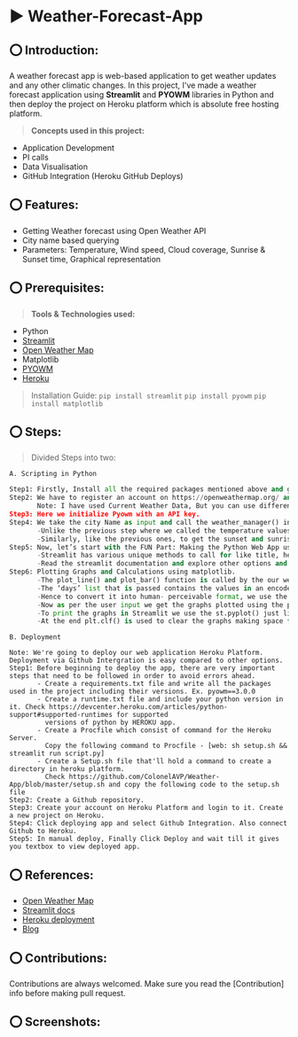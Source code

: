 # ▶️ Weather-Forecast-App
## ⭕ Introduction:
A weather forecast app is web-based application to get weather updates and any other climatic changes.
In this project, I've made a weather forecast application using **Streamlit**  and **PYOWM** libraries in Python and then deploy the project on Heroku platform which is absolute free hosting platform.

>**Concepts used in this project:**
* Application Development
* PI calls
* Data Visualisation
* GitHub Integration (Heroku GitHub Deploys)

## ⭕ Features:
* Getting Weather forecast using Open Weather API
* City name based querying
* Parameters: Temperature, Wind speed, Cloud coverage, Sunrise & Sunset time, Graphical representation

## ⭕ Prerequisites:
>**Tools & Technologies used:**
* Python 
* [Streamlit](https://streamlit.io/)
* [Open Weather Map](https://openweathermap.org/)
* Matplotlib
* [PYOWM]((https://pyowm.readthedocs.io/en/latest/))
* [Heroku](https://www.heroku.com/free)

>Installation Guide:
``
pip install streamlit
`` 
``
pip install pyowm
``
``
pip install matplotlib
``
## ⭕ Steps:
>Divided Steps into two:

``A. Scripting in Python``
```Python
Step1: Firstly, Install all the required packages mentioned above and go through the respective documentation.
Step2: We have to register an account on https://openweathermap.org/ and generate an API Key.
       Note: I have used Current Weather Data, But you can use different kinds of API's and upgrade your app.
Step3: Here we initialize Pyowm with an API key.
Step4: We take the city Name as input and call the weather_manager() instance to fetch the weather data for that place.
       -Unlike the previous step where we called the temperature values, now we call the clouds and the wind functions.
       -Similarly, like the previous ones, to get the sunset and sunrise time, we call the sunset_time(‘iso’) and sunrise_time(‘iso’) functions of the weather object.
Step5: Now, let’s start with the FUN Part: Making the Python Web App using streamlit.
       -Streamlit has various unique methods to call for like title, header, textbox, buttons etc.
       -Read the streamlit documentation and explore other options and try to make it more interactive.
Step6: Plotting Graphs and Calculations using matplotlib.
       -The plot_line() and plot_bar() function is called by the our weather_detail() function.
       -The ‘days’ list that is passed contains the values in an encoded representation which we won’t understand. 
       -Hence to convert it into human- perceivable format, we use the dates.date2num and the set_major_formatter() function.
       -Now as per the user input we get the graphs plotted using the plt.plot(for line graph) and plt.bar(for bar graph). 
       -To print the graphs in Streamlit we use the st.pyplot() just like our standard plt.show(). 
       -At the end plt.clf() is used to clear the graphs making space for the next graph to be printed.
```

``B. Deployment``
```
Note: We're going to deploy our web application Heroku Platform. Deployment via Github Intergration is easy compared to other options.
Step1: Before beginning to deploy the app, there are very important steps that need to be followed in order to avoid errors ahead.
       - Create a requirements.txt file and write all the packages used in the project including their versions. Ex. pyowm==3.0.0
       - Create a runtime.txt file and include your python version in it. Check https://devcenter.heroku.com/articles/python-support#supported-runtimes for supported
         versions of python by HEROKU app.
       - Create a Procfile which consist of command for the Heroku Server.
         Copy the following command to Procfile - [web: sh setup.sh && streamlit run script.py] 
       - Create a Setup.sh file that'll hold a command to create a directory in heroku platform.
         Check https://github.com/ColonelAVP/Weather-App/blob/master/setup.sh and copy the following code to the setup.sh file
Step2: Create a Github repository.
Step3: Create your account on Heroku Platform and login to it. Create a new project on Heroku.
Step4: Click deploying app and select Github Integration. Also connect Github to Heroku.
Step5: In manual deploy, Finally Click Deploy and wait till it gives you textbox to view deployed app.
```

## ⭕ References:
- [Open Weather Map](https://openweathermap.org/)
- [Streamlit docs](https://docs.streamlit.io/en/stable/)
- [Heroku deployment](https://devcenter.heroku.com/categories/deployment)
- [Blog](https://towardsdatascience.com/a-quick-tutorial-on-how-to-deploy-your-streamlit-app-to-heroku-874e1250dadd)

## ⭕ Contributions:
Contributions are always welcomed. Make sure you read the [Contribution] info before making pull request.

## ⭕ Screenshots:


